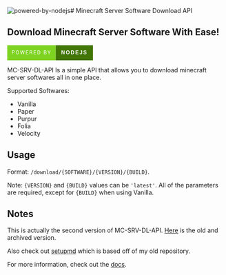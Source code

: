 ![powered-by-nodejs](https://github.com/polish-penguin-dev/MC-SRV-DL-API/assets/74113025/0dec0272-31bd-4901-8fcd-d4191ea9d454)# Minecraft Server Software Download API

## Download Minecraft Server Software With Ease!

<svg xmlns="http://www.w3.org/2000/svg" width="199.26564025878906" height="35" viewBox="0 0 199.26564025878906 35"><rect width="112.64063262939453" height="35" fill="#7ed321"/><rect x="112.64063262939453" width="86.62500762939453" height="35" fill="#417505"/><text x="56.320316314697266" y="21.5" font-size="12" font-family="'Roboto', sans-serif" fill="#FFFFFF" text-anchor="middle" letter-spacing="2">POWERED BY</text><text x="155.9531364440918" y="21.5" font-size="12" font-family="'Montserrat', sans-serif" fill="#FFFFFF" text-anchor="middle" font-weight="900" letter-spacing="2">NODEJS</text></svg>


MC-SRV-DL-API Is a simple API that allows you to download minecraft server softwares all in one place.

Supported Softwares:

- Vanilla
- Paper
- Purpur
- Folia
- Velocity

## Usage

Format: `/download/{SOFTWARE}/{VERSION}/{BUILD}`.

Note: `{VERSION}` and `{BUILD}` values can be `'latest'`. All of the parameters are required, except for `{BUILD}` when using Vanilla.

## Notes

This is actually the second version of MC-SRV-DL-API. [Here](https://github.com/PenguiLoader/MC-SRV-DL-API) is the old and archived version.

Also check out [setupmd](https://github.com/setupmd/server-jar-api) which is based off of my old repository.

For more information, check out the [docs](https://polish-penguin-dev.github.io/MC-SRV-DL-API/).
